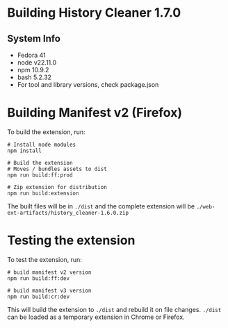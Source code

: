 # Building History Cleaner 1.7.0

## System Info
 * Fedora 41
 * node v22.11.0
 * npm 10.9.2
 * bash 5.2.32
 * For tool and library versions, check package.json

# Building Manifest v2 (Firefox)

To build the extension, run:

```shell
# Install node modules
npm install

# Build the extension
# Moves / bundles assets to dist
npm run build:ff:prod

# Zip extension for distribution
npm run build:extension
```

The built files will be in `./dist` and the complete extension will be `./web-ext-artifacts/history_cleaner-1.6.0.zip`

# Testing the extension

To test the extension, run:

```shell
# build manifest v2 version
npm run build:ff:dev

# build manifest v3 version
npm run build:cr:dev
```

This will build the extension to `./dist` and rebuild it on file changes. `./dist` can be loaded as a temporary extension in Chrome or Firefox.
